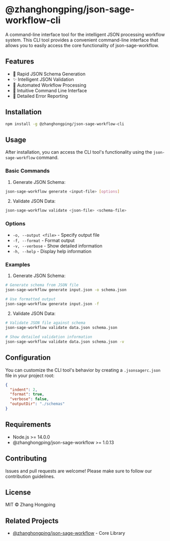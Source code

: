 # @zhanghongping/json-sage-workflow-cli

A command-line interface tool for the intelligent JSON processing workflow system. This CLI tool provides a convenient command-line interface that allows you to easily access the core functionality of json-sage-workflow.

## Features

- 🚀 Rapid JSON Schema Generation
- ✨ Intelligent JSON Validation
- 🔄 Automated Workflow Processing
- 🎯 Intuitive Command Line Interface
- 📝 Detailed Error Reporting

## Installation

```bash
npm install -g @zhanghongping/json-sage-workflow-cli
```

## Usage

After installation, you can access the CLI tool's functionality using the `json-sage-workflow` command.

### Basic Commands

1. Generate JSON Schema:
```bash
json-sage-workflow generate <input-file> [options]
```

2. Validate JSON Data:
```bash
json-sage-workflow validate <json-file> <schema-file>
```

### Options

- `-o, --output <file>` - Specify output file
- `-f, --format` - Format output
- `-v, --verbose` - Show detailed information
- `-h, --help` - Display help information

### Examples

1. Generate JSON Schema:
```bash
# Generate schema from JSON file
json-sage-workflow generate input.json -o schema.json

# Use formatted output
json-sage-workflow generate input.json -f
```

2. Validate JSON Data:
```bash
# Validate JSON file against schema
json-sage-workflow validate data.json schema.json

# Show detailed validation information
json-sage-workflow validate data.json schema.json -v
```

## Configuration

You can customize the CLI tool's behavior by creating a `.jsonsagerc.json` file in your project root:

```json
{
  "indent": 2,
  "format": true,
  "verbose": false,
  "outputDir": "./schemas"
}
```

## Requirements

- Node.js >= 14.0.0
- @zhanghongping/json-sage-workflow >= 1.0.13

## Contributing

Issues and pull requests are welcome! Please make sure to follow our contribution guidelines.

## License

MIT © Zhang Hongping

## Related Projects

- [@zhanghongping/json-sage-workflow](https://www.npmjs.com/package/@zhanghongping/json-sage-workflow) - Core Library
